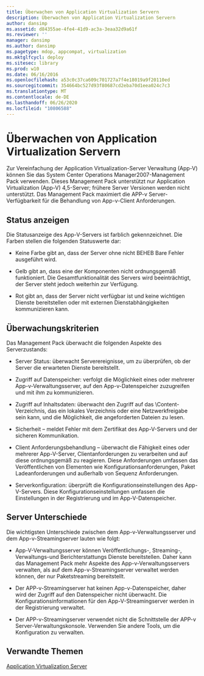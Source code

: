 ```yaml
---
title: Überwachen von Application Virtualization Servern
description: Überwachen von Application Virtualization Servern
author: dansimp
ms.assetid: d84355ae-4fe4-41d9-ac3a-3eaa32d9a61f
ms.reviewer: ''
manager: dansimp
ms.author: dansimp
ms.pagetype: mdop, appcompat, virtualization
ms.mktglfcycl: deploy
ms.sitesec: library
ms.prod: w10
ms.date: 06/16/2016
ms.openlocfilehash: a53c0c37ca609c701727a7f4e18019a9f20110ed
ms.sourcegitcommit: 354664bc527d93f80687cd2eba70d1eea024c7c3
ms.translationtype: MT
ms.contentlocale: de-DE
ms.lasthandoff: 06/26/2020
ms.locfileid: "10806588"
---
```

# Überwachen von Application Virtualization Servern


Zur Vereinfachung der Application Virtualization-Server Verwaltung (App-V) können Sie das System Center Operations Manager2007-Management Pack verwenden. Dieses Management Pack unterstützt nur Application Virtualization (App-V) 4,5-Server; frühere Server Versionen werden nicht unterstützt. Das Management Pack maximiert die APP-v Server-Verfügbarkeit für die Behandlung von App-v-Client Anforderungen.

## Status anzeigen


Die Statusanzeige des App-V-Servers ist farblich gekennzeichnet. Die Farben stellen die folgenden Statuswerte dar:

-   Keine Farbe gibt an, dass der Server ohne nicht BEHEB Bare Fehler ausgeführt wird.

-   Gelb gibt an, dass eine der Komponenten nicht ordnungsgemäß funktioniert. Die Gesamtfunktionalität des Servers wird beeinträchtigt, der Server steht jedoch weiterhin zur Verfügung.

-   Rot gibt an, dass der Server nicht verfügbar ist und keine wichtigen Dienste bereitstellen oder mit externen Dienstabhängigkeiten kommunizieren kann.

## Überwachungskriterien


Das Management Pack überwacht die folgenden Aspekte des Serverzustands:

-   Server Status: überwacht Serverereignisse, um zu überprüfen, ob der Server die erwarteten Dienste bereitstellt.

-   Zugriff auf Datenspeicher: verfolgt die Möglichkeit eines oder mehrerer App-v-Verwaltungsserver, auf den App-v-Datenspeicher zuzugreifen und mit ihm zu kommunizieren.

-   Zugriff auf Inhaltsdaten: überwacht den Zugriff auf das \\Content-Verzeichnis, das ein lokales Verzeichnis oder eine Netzwerkfreigabe sein kann, und die Möglichkeit, die angeforderten Dateien zu lesen.

-   Sicherheit – meldet Fehler mit dem Zertifikat des App-V-Servers und der sicheren Kommunikation.

-   Client Anforderungsbehandlung – überwacht die Fähigkeit eines oder mehrerer App-V-Server, Clientanforderungen zu verarbeiten und auf diese ordnungsgemäß zu reagieren. Diese Anforderungen umfassen das Veröffentlichen von Elementen wie Konfigurationsanforderungen, Paket Ladeanforderungen und außerhalb von Sequenz Anforderungen.

-   Serverkonfiguration: überprüft die Konfigurationseinstellungen des App-V-Servers. Diese Konfigurationseinstellungen umfassen die Einstellungen in der Registrierung und im App-V-Datenspeicher.

## Server Unterschiede


Die wichtigsten Unterschiede zwischen dem App-v-Verwaltungsserver und dem App-v-Streamingserver lauten wie folgt:

-   App-V-Verwaltungsserver können Veröffentlichungs-, Streaming-, Verwaltungs-und Berichterstattungs Dienste bereitstellen. Daher kann das Management Pack mehr Aspekte des App-v-Verwaltungsservers verwalten, als auf dem App-v-Streamingserver verwaltet werden können, der nur Paketstreaming bereitstellt.

-   Der APP-v-Streamingserver hat keinen App-v-Datenspeicher, daher wird der Zugriff auf den Datenspeicher nicht überwacht. Die Konfigurationsinformationen für den App-V-Streamingserver werden in der Registrierung verwaltet.

-   Der APP-v-Streamingserver verwendet nicht die Schnittstelle der APP-v Server-Verwaltungskonsole. Verwenden Sie andere Tools, um die Konfiguration zu verwalten.

## Verwandte Themen


[Application Virtualization Server](application-virtualization-server.md)

 

 





